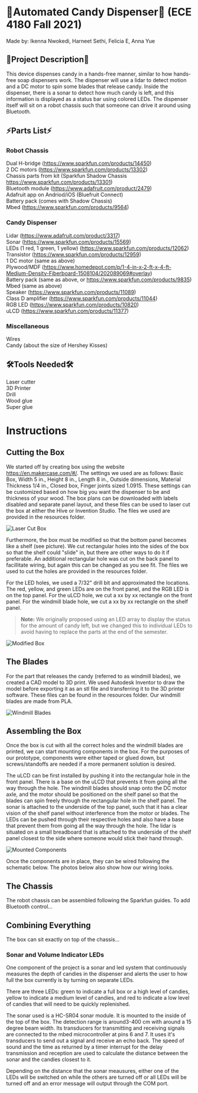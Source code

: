 # 🍭Automated Candy Dispenser🍬 (ECE 4180 Fall 2021)
Made by: Ikenna Nwokedi, Harneet Sethi, Felicia E, Anna Yue

## 🍫Project Description🍫
This device dispenses candy in a hands-free manner, similar to how hands-free soap dispensers work. The dispenser will use a lidar to detect motion and a DC motor to spin some blades that release candy. Inside the dispenser, there is a sonar to detect how much candy is left, and this information is displayed as a status bar using colored LEDs. The dispenser itself will sit on a robot chassis such that someone can drive it around using Bluetooth.

## ⚡Parts List⚡
### Robot Chassis
Dual H-bridge (https://www.sparkfun.com/products/14450)  
2 DC motors (https://www.sparkfun.com/products/13302)  
Chassis parts from kit (Sparkfun Shadow Chassis https://www.sparkfun.com/products/13301)  
Bluetooth module (https://www.adafruit.com/product/2479)  
Adafruit app on Andriod/iOS (Bluefruit Connect)  
Battery pack (comes with Shadow Chassis)  
Mbed (https://www.sparkfun.com/products/9564)  
### Candy Dispenser
Lidar (https://www.adafruit.com/product/3317)  
Sonar (https://www.sparkfun.com/products/15569)  
LEDs (1 red, 1 green, 1 yellow) (https://www.sparkfun.com/products/12062)  
Transistor (https://www.sparkfun.com/products/12959)  
1 DC motor (same as above)  
Plywood/MDF (https://www.homedepot.com/p/1-4-in-x-2-ft-x-4-ft-Medium-Density-Fiberboard-1508104/202089069#overlay)  
Battery pack (same as above, or https://www.sparkfun.com/products/9835)  
Mbed (same as above)  
Speaker (https://www.sparkfun.com/products/11089)  
Class D amplifier (https://www.sparkfun.com/products/11044)  
RGB LED (https://www.sparkfun.com/products/10820)  
uLCD (https://www.sparkfun.com/products/11377)  

### Miscellaneous
Wires  
Candy (about the size of Hershey Kisses)  

## 🛠️Tools Needed🛠️
Laser cutter  
3D Printer  
Drill  
Wood glue  
Super glue  

# Instructions
## Cutting the Box
We started off by creating box using the website https://en.makercase.com/#/. The settings we used are as follows: Basic Box, Width 5 in., Height 8 in., Length 8 in., Outside dimensions, Material Thickness 1/4 in., Closed box, Finger joints sized 1.0915. These settings can be customized based on how big you want the dispenser to be and thickness of your wood. The box plans can be downloaded with labels disabled and separate panel layout, and these files can be used to laser cut the box at either the Hive or Invention Studio. The files we used are provided in the resources folder.  

![Laser Cut Box](../main/diagrams/just_box.JPG?raw=true "Laser Cut Box")

Furthermore, the box must be modified so that the bottom panel becomes like a shelf (see picture). We cut rectangular holes into the sides of the box so that the shelf could "slide" in, but there are other ways to do it if preferable. An additional rectangular hole was cut on the back panel to facillitate wiring, but again this can be changed as you see fit. The files we used to cut the holes are provided in the resources folder.  

For the LED holes, we used a 7/32" drill bit and approximated the locations. The red, yellow, and green LEDs are on the front panel, and the RGB LED is on the top panel. For the uLCD hole, we cut a xx by xx rectangle on the front panel. For the windmill blade hole, we cut a xx by xx rectangle on the shelf panel.  

> **Note:** We originally proposed using an LED array to display the status for the amount of candy left, but we changed this to individual LEDs to avoid having to replace the parts at the end of the semester.

![Modified Box](../main/diagrams/modified_box.JPG?raw=true "Modified Box")

## The Blades
For the part that releases the candy (referred to as windmill blades), we created a CAD model to 3D print. We used Autodesk Inventor to draw the model before exporting it as an stl file and transferring it to the 3D printer software. These files can be found in the resources folder. Our windmill blades are made from PLA.  

![Windmill Blades](../main/diagrams/windmill_blades.JPG?raw=true "Windmill Blades")

## Assembling the Box
Once the box is cut with all the correct holes and the windmill blades are printed, we can start mounting components in the box. For the purposes of our prototype, components were either taped or glued down, but screws/standoffs are needed if a more permanent solution is desired.  

The uLCD can be first installed by pushing it into the rectangular hole in the front panel. There is a base on the uLCD that prevents it from going all the way through the hole. The windmill blades should snap onto the DC motor axle, and the motor should be positioned on the shelf panel so that the blades can spin freely through the rectangular hole in the shelf panel. The sonar is attached to the underside of the top panel, such that it has a clear vision of the shelf panel without interference from the motor or blades. The LEDs can be pushed through their respective holes and also have a base that prevent them from going all the way through the hole. The lidar is situated on a small breadboard that is attached to the underside of the shelf panel closest to the side where someone would stick their hand through.  

![Mounted Components](../main/diagrams/mount_lcd.JPG?raw=true "Mounted Components")

Once the components are in place, they can be wired following the schematic below. The photos below also show how our wiring looks.  

## The Chassis
The robot chassis can be assembled following the Sparkfun guides. To add Bluetooth control...  

## Combining Everything
The box can sit exactly on top of the chassis...

### Sonar and Volume Indicator LEDs
One component of the project is a sonar and led system that continuously measures the depth of candies in the dispenser and alerts the user to how full the box currently is by turning on separate LEDs.

There are three LEDs: green to indicate a full box or a high level of candies, yellow to indicate a medium level of candies, and red to indicate a low level of candies that will need to be quickly replenished.

The sonar used is a HC-SR04 sonar module. It is mounted to the inside of the top of the box. The detection range is around3-400 cm with around a 15 degree beam width. Its transducers for transmitting and receiving signals are connected to the mbed microcontroller at pins 6 and 7. It uses it's transducers to send out a signal and receive an echo back. The speed of sound and the time as returned by a timer interrupt for the delay transmission and reception are used to calculate the distance between the sonar and the candies closest to it.

Depending on the distance that the sonar meausures, either one of the LEDs will be switched on while the others are turned off or all LEDs will be turned off and an error message will output through the COM port.
